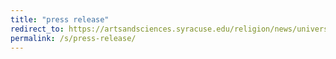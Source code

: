 ```yaml
---
title: "press release"
redirect_to: https://artsandsciences.syracuse.edu/religion/news/university-to-host-conference-that-addresses-legal-and-theological-theory-of-the-doctrine-of-christian-discovery/
permalink: /s/press-release/
---
```

